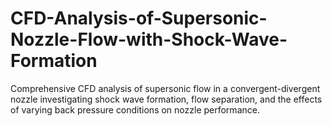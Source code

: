 # CFD-Analysis-of-Supersonic-Nozzle-Flow-with-Shock-Wave-Formation
Comprehensive CFD analysis of supersonic flow in a convergent-divergent nozzle investigating shock wave formation, flow separation, and the effects of varying back pressure conditions on nozzle performance.
